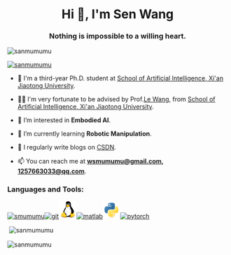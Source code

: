 <h1 align="center">Hi 👋, I'm Sen Wang</h1>
<h3 align="center">Nothing is impossible to a willing heart.</h3>

<p align="left"> <img src="https://komarev.com/ghpvc/?username=sanmumumu&label=Profile%20views&color=0e75b6&style=flat" alt="sanmumumu" /> </p>

<p align="left"> <a href="https://github.com/ryo-ma/github-profile-trophy"><img src="https://github-profile-trophy.vercel.app/?username=sanmumumu" alt="sanmumumu" /></a> </p>

- 🏫 I'm a third-year Ph.D. student at [School of Artificial Intelligence, Xi'an Jiaotong University](https://iair.xjtu.edu.cn/index.htm).

- 👨‍🏫 I'm very fortunate to be advised by Prof.[Le Wang](https://gr.xjtu.edu.cn/web/lewang), from [School of Artificial Intelligence, Xi'an Jiaotong University](https://iair.xjtu.edu.cn/index.htm).

- 🔭 I’m interested in **Embodied AI**.

- 🌱 I’m currently learning **Robotic Manipulation**.

- 📝 I regularly write blogs on [CSDN](https://blog.csdn.net/type=blog).

- 📫 You can reach me at **wsmumumu@gmail.com, 1257663033@qq.com**.


<h3 align="left">Languages and Tools:</h3>
<p align="left">
<a href="https://kaggle.com/smumumu" target="blank"><img src="https://raw.githubusercontent.com/rahuldkjain/github-profile-readme-generator/master/src/images/icons/Social/kaggle.svg" alt="smumumu" height="40" width="40" /></a><a href="https://git-scm.com/" target="_blank" rel="noreferrer"><img src="https://www.vectorlogo.zone/logos/git-scm/git-scm-icon.svg" alt="git" width="40" height="40"/></a><a href="https://www.linux.org/" target="_blank" rel="noreferrer"><img src="https://raw.githubusercontent.com/devicons/devicon/master/icons/linux/linux-original.svg" alt="linux" width="40" height="40"/></a><a href="https://www.mathworks.com/" target="_blank" rel="noreferrer"><img src="https://upload.wikimedia.org/wikipedia/commons/2/21/Matlab_Logo.png" alt="matlab" width="40" height="40"/></a><a href="https://www.python.org" target="_blank" rel="noreferrer"><img src="https://raw.githubusercontent.com/devicons/devicon/master/icons/python/python-original.svg" alt="python" width="40" height="40"/></a><a href="https://pytorch.org/" target="_blank" rel="noreferrer"><img src="https://www.vectorlogo.zone/logos/pytorch/pytorch-icon.svg" alt="pytorch" width="40" height="40"/></a>
</p>


<p>&nbsp;<img align="center" src="https://github-readme-stats.vercel.app/api?username=sanmumumu&show_icons=true&locale=en" alt="sanmumumu" /></p>

<p><img align="center" src="https://github-readme-streak-stats.herokuapp.com/?user=sanmumumu&" alt="sanmumumu" /></p>
